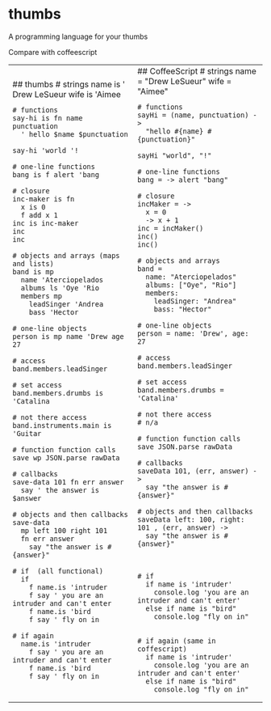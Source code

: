 thumbs
======

A programming language for your thumbs

Compare with coffeescript

<table><tr><td>
## thumbs    
    # strings
    name is ' Drew LeSueur
    wife is 'Aimee

    # functions
    say-hi is fn name punctuation
      ' hello $name $punctuation

    say-hi 'world '!

    # one-line functions
    bang is f alert 'bang

    # closure
    inc-maker is fn
      x is 0
      f add x 1
    inc is inc-maker
    inc
    inc

    # objects and arrays (maps and lists)
    band is mp
      name 'Aterciopelados
      albums ls 'Oye 'Rio
      members mp
        leadSinger 'Andrea
        bass 'Hector

    # one-line objects
    person is mp name 'Drew age 27

    # access
    band.members.leadSinger 

    # set access
    band.members.drumbs is 'Catalina

    # not there access
    band.instruments.main is 'Guitar

    # function function calls
    save wp JSON.parse rawData

    # callbacks
    save-data 101 fn err answer
      say ' the answer is $answer

    # objects and then callbacks
    save-data
      mp left 100 right 101
      fn err answer 
        say "the answer is #{answer}"

    # if  (all functional)
      if
        f name.is 'intruder
        f say ' you are an intruder and can't enter
        f name.is 'bird
        f say ' fly on in

    # if again
      name.is 'intruder
        f say ' you are an intruder and can't enter
        f name.is 'bird
        f say ' fly on in

</td><td>
## CoffeeScript
    # strings
    name = "Drew LeSueur"
    wife = "Aimee"
    
    # functions
    sayHi = (name, punctuation) ->
      "hello #{name} #{punctuation}"

    sayHi "world", "!"

    # one-line functions
    bang = -> alert "bang"
    
    # closure
    incMaker = ->
      x = 0
      -> x + 1
    inc = incMaker()
    inc()
    inc()

    # objects and arrays
    band =
      name: "Aterciopelados"
      albums: ["Oye", "Rio"]
      members:
        leadSinger: "Andrea"
        bass: "Hector"

    # one-line objects
    person = name: 'Drew', age: 27

    # access
    band.members.leadSinger 

    # set access
    band.members.drumbs = 'Catalina'

    # not there access
    # n/a

    # function function calls
    save JSON.parse rawData

    # callbacks
    saveData 101, (err, answer) ->
      say "the answer is #{answer}"

    # objects and then callbacks
    saveData left: 100, right: 101 , (err, answer) ->
      say "the answer is #{answer}"



    # if
      if name is 'intruder'
        console.log 'you are an intruder and can't enter'
      else if name is "bird"
        console.log "fly on in"


    # if again (same in coffescript)
      if name is 'intruder'
        console.log 'you are an intruder and can't enter'
      else if name is "bird"
        console.log "fly on in"

</tr>
</tabe>
